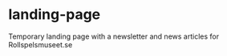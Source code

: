 landing-page
============

Temporary landing page with a newsletter and news articles for Rollspelsmuseet.se
